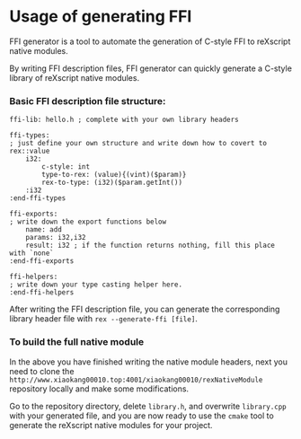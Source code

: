 # Usage of generating FFI

FFI generator is a tool to automate the generation of C-style FFI to reXscript native modules.

By writing FFI description files, FFI generator can quickly generate a C-style library of reXscript native modules.

### Basic FFI description file structure:

```rexffi
ffi-lib: hello.h ; complete with your own library headers

ffi-types:
; just define your own structure and write down how to covert to rex::value
    i32:
        c-style: int
        type-to-rex: (value){(vint)($param)}
        rex-to-type: (i32)($param.getInt())
    :i32
:end-ffi-types

ffi-exports:
; write down the export functions below
    name: add
    params: i32,i32
    result: i32 ; if the function returns nothing, fill this place with `none`
:end-ffi-exports

ffi-helpers:
; write down your type casting helper here.
:end-ffi-helpers
```

After writing the FFI description file, you can generate the corresponding library header file with `rex --generate-ffi [file]`.

### To build the full native module

In the above you have finished writing the native module headers, next you need to clone the `http://www.xiaokang00010.top:4001/xiaokang00010/rexNativeModule` repository locally and make some modifications.

Go to the repository directory, delete `library.h`, and overwrite `library.cpp` with your generated file, and you are now ready to use the `cmake` tool to generate the reXscript native modules for your project.